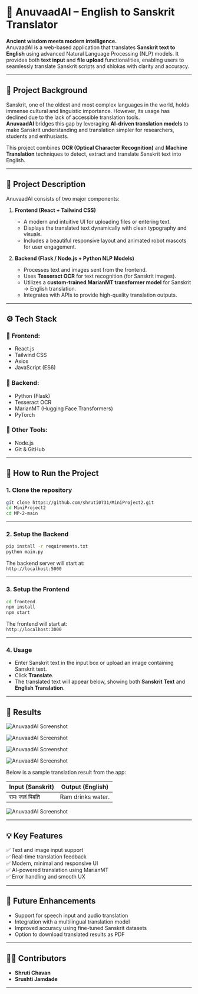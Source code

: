 # 🌿 AnuvaadAI – English to Sanskrit Translator  

**Ancient wisdom meets modern intelligence.**  
AnuvaadAI is a web-based application that translates **Sanskrit text to English** using advanced Natural Language Processing (NLP) models. It provides both **text input** and **file upload** functionalities, enabling users to seamlessly translate Sanskrit scripts and shlokas with clarity and accuracy.

---

## 🧠 **Project Background**

Sanskrit, one of the oldest and most complex languages in the world, holds immense cultural and linguistic importance. However, its usage has declined due to the lack of accessible translation tools.  
**AnuvaadAI** bridges this gap by leveraging **AI-driven translation models** to make Sanskrit understanding and translation simpler for researchers, students and enthusiasts.

This project combines **OCR (Optical Character Recognition)** and **Machine Translation** techniques to detect, extract and translate Sanskrit text into English.

---

## 📜 **Project Description**

AnuvaadAI consists of two major components:  

1. **Frontend (React + Tailwind CSS)**  
   - A modern and intuitive UI for uploading files or entering text.  
   - Displays the translated text dynamically with clean typography and visuals.  
   - Includes a beautiful responsive layout and animated robot mascots for user engagement.

2. **Backend (Flask / Node.js + Python NLP Models)**  
   - Processes text and images sent from the frontend.  
   - Uses **Tesseract OCR** for text recognition (for Sanskrit images).  
   - Utilizes a **custom-trained MarianMT transformer model** for Sanskrit -> English translation.  
   - Integrates with APIs to provide high-quality translation outputs.

---

## ⚙️ **Tech Stack**

### 🔹 Frontend:
- React.js  
- Tailwind CSS  
- Axios  
- JavaScript (ES6)  

### 🔹 Backend:
- Python (Flask)  
- Tesseract OCR  
- MarianMT (Hugging Face Transformers)  
- PyTorch  

### 🔹 Other Tools:
- Node.js  
- Git & GitHub  

---

## 🚀 **How to Run the Project**

### 1. Clone the repository  
```bash
git clone https://github.com/shruti0731/MiniProject2.git
cd MiniProject2
cd MP-2-main
```

---

### 2. Setup the Backend  
```bash
pip install -r requirements.txt
python main.py
```
The backend server will start at:  
`http://localhost:5000`

---

### 3. Setup the Frontend  
```bash
cd frontend
npm install
npm start
```
The frontend will start at:  
`http://localhost:3000`

---

### 4. Usage  
- Enter Sanskrit text in the input box or upload an image containing Sanskrit text.  
- Click **Translate**.  
- The translated text will appear below, showing both **Sanskrit Text** and **English Translation**.  

---

## 🧾 **Results**  

![AnuvaadAI Screenshot](./screenshots/UI2.png)  

![AnuvaadAI Screenshot](./screenshots/fup.png)  

![AnuvaadAI Screenshot](./screenshots/UI1.png)

![AnuvaadAI Screenshot](./screenshots/IP1.png)  

Below is a sample translation result from the app:  

| Input (Sanskrit) | Output (English) |
|------------------|------------------|
| रामः जलं पिबति | Ram drinks water. |

![AnuvaadAI Screenshot](./screenshots/res.png)  

---

## 💡 **Key Features**
✅ Text and image input support  
✅ Real-time translation feedback  
✅ Modern, minimal and responsive UI  
✅ AI-powered translation using MarianMT  
✅ Error handling and smooth UX  

---

## 🏁 **Future Enhancements**
- Support for speech input and audio translation  
- Integration with a multilingual translation model  
- Improved accuracy using fine-tuned Sanskrit datasets  
- Option to download translated results as PDF  

---

## 👩‍💻 **Contributors**
- **Shruti Chavan**
- **Srushti Jamdade**

---
